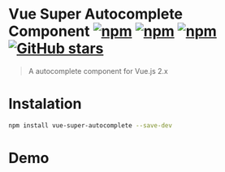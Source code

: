 # Vue Super Autocomplete Component [![npm](https://img.shields.io/npm/dt/vue-super-autocomplete.svg)]() [![npm](https://img.shields.io/npm/v/vue-super-autocomplete.svg)]() [![npm](https://img.shields.io/npm/l/vue-super-autocomplete.svg)]() [![GitHub stars](https://img.shields.io/github/stars/cezardasilva/vue-super-autocomplete.svg?style=social&label=Star)]()


> A autocomplete component for Vue.js 2.x

# Instalation
```bash
npm install vue-super-autocomplete --save-dev
```

# Demo
